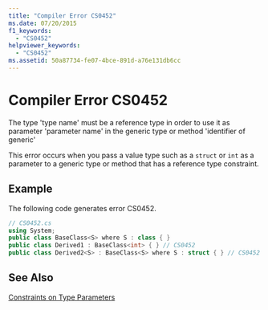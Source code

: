 ```yaml
---
title: "Compiler Error CS0452"
ms.date: 07/20/2015
f1_keywords: 
  - "CS0452"
helpviewer_keywords: 
  - "CS0452"
ms.assetid: 50a87734-fe07-4bce-891d-a76e131db6cc
---
```

# Compiler Error CS0452
The type 'type name' must be a reference type in order to use it as parameter 'parameter name' in the generic type or method 'identifier of generic'  
  
 This error occurs when you pass a value type such as a `struct` or `int` as a parameter to a generic type or method that has a reference type constraint.  
  
## Example  
 The following code generates error CS0452.  
  
```csharp  
// CS0452.cs  
using System;  
public class BaseClass<S> where S : class { }  
public class Derived1 : BaseClass<int> { } // CS0452  
public class Derived2<S> : BaseClass<S> where S : struct { } // CS0452  
```  
  
## See Also  
 [Constraints on Type Parameters](../../csharp/programming-guide/generics/constraints-on-type-parameters.md)
